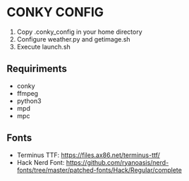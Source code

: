 # CONKY CONFIG
1. Copy .conky_config in your home directory
2. Configure weather.py and getimage.sh
2. Execute launch.sh


## Requiriments

- conky
- ffmpeg
- python3
- mpd
- mpc

## Fonts
- Terminus TTF: https://files.ax86.net/terminus-ttf/
- Hack Nerd Font: https://github.com/ryanoasis/nerd-fonts/tree/master/patched-fonts/Hack/Regular/complete
